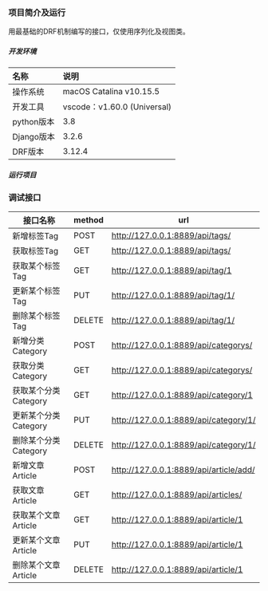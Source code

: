 ### 项目简介及运行

用最基础的DRF机制编写的接口，仅使用序列化及视图类。

##### 开发环境

| 名称  | 说明  |
|:----------|:----------|
| 操作系统    | macOS Catalina v10.15.5    |
| 开发工具    | vscode：v1.60.0 (Universal)    |
| python版本    | 3.8    |
| Django版本    | 3.2.6    |
| DRF版本    | 3.12.4    |

##### 运行项目


### 调试接口

| 接口名称  | method  | url  |
| ------------ | ------------ | ------------ |
| 新增标签Tag  | POST  | http://127.0.0.1:8889/api/tags/  |
| 获取标签Tag | GET  | http://127.0.0.1:8889/api/tags/  |
| 获取某个标签Tag  | GET  | http://127.0.0.1:8889/api/tag/1  |
| 更新某个标签Tag | PUT  | http://127.0.0.1:8889/api/tag/1/  |
| 删除某个标签Tag  | DELETE  | http://127.0.0.1:8889/api/tag/1/  |
| 新增分类Category  | POST  | http://127.0.0.1:8889/api/categorys/  |
| 获取分类Category  | GET  | http://127.0.0.1:8889/api/categorys/  |
| 获取某个分类Category  | GET  | http://127.0.0.1:8889/api/category/1  |
| 更新某个分类Category  | PUT  | http://127.0.0.1:8889/api/category/1/  |
| 删除某个分类Category  | DELETE  | http://127.0.0.1:8889/api/category/1/  |
| 新增文章Article  | POST  | http://127.0.0.1:8889/api/article/add/ |
| 获取文章Article  | GET  | http://127.0.0.1:8889/api/articles/ |
| 获取某个文章Article   | GET  | http://127.0.0.1:8889/api/article/1  |
| 更新某个文章Article   | PUT  | http://127.0.0.1:8889/api/article/1 |
| 删除某个文章Article   | DELETE  | http://127.0.0.1:8889/api/article/1 |